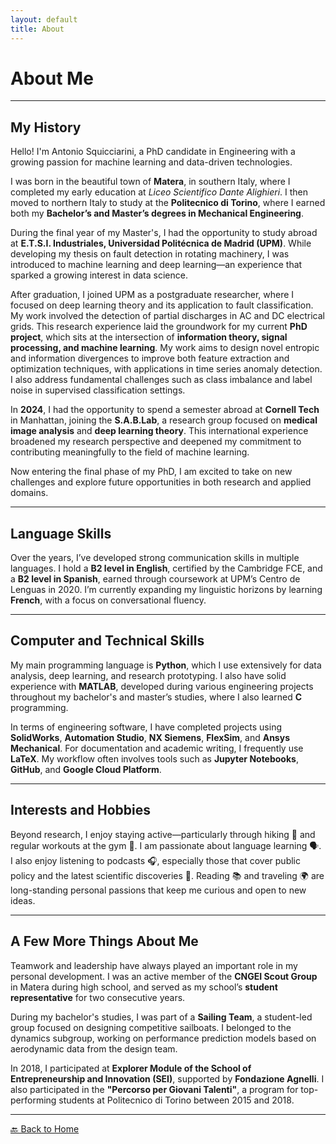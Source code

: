 ```yaml
---
layout: default
title: About
---
```


# About Me

---

## My History

Hello! I'm Antonio Squicciarini, a PhD candidate in Engineering with a growing passion for machine learning and data-driven technologies.

I was born in the beautiful town of **Matera**, in southern Italy, where I completed my early education at *Liceo Scientifico Dante Alighieri*. I then moved to northern Italy to study at the **Politecnico di Torino**, where I earned both my **Bachelor’s and Master’s degrees in Mechanical Engineering**.

During the final year of my Master's, I had the opportunity to study abroad at **E.T.S.I. Industriales, Universidad Politécnica de Madrid (UPM)**. While developing my thesis on fault detection in rotating machinery, I was introduced to machine learning and deep learning—an experience that sparked a growing interest in data science.

After graduation, I joined UPM as a postgraduate researcher, where I focused on deep learning theory and its application to fault classification. My work involved the detection of partial discharges in AC and DC electrical grids. This research experience laid the groundwork for my current **PhD project**, which sits at the intersection of **information theory, signal processing, and machine learning**. My work aims to design novel entropic and information divergences to improve both feature extraction and optimization techniques, with applications in time series anomaly detection. I also address fundamental challenges such as class imbalance and label noise in supervised classification settings.

In **2024**, I had the opportunity to spend a semester abroad at **Cornell Tech** in Manhattan, joining the **S.A.B.Lab**, a research group focused on **medical image analysis** and **deep learning theory**. This international experience broadened my research perspective and deepened my commitment to contributing meaningfully to the field of machine learning.

Now entering the final phase of my PhD, I am excited to take on new challenges and explore future opportunities in both research and applied domains.

---

## Language Skills

Over the years, I’ve developed strong communication skills in multiple languages. I hold a **B2 level in English**, certified by the Cambridge FCE, and a **B2 level in Spanish**, earned through coursework at UPM’s Centro de Lenguas in 2020. I’m currently expanding my linguistic horizons by learning **French**, with a focus on conversational fluency.

---

## Computer and Technical Skills

My main programming language is **Python**, which I use extensively for data analysis, deep learning, and research prototyping. I also have solid experience with **MATLAB**, developed during various engineering projects throughout my bachelor's and master’s studies, where I also learned **C** programming.

In terms of engineering software, I have completed projects using **SolidWorks**, **Automation Studio**, **NX Siemens**, **FlexSim**, and **Ansys Mechanical**. For documentation and academic writing, I frequently use **LaTeX**. My workflow often involves tools such as **Jupyter Notebooks**, **GitHub**, and **Google Cloud Platform**.

---

## Interests and Hobbies

Beyond research, I enjoy staying active—particularly through hiking 🥾 and regular workouts at the gym 💪. I am passionate about language learning 🗣️. I also enjoy listening to podcasts 🎧, especially those that cover public policy and the latest scientific discoveries 🔬. Reading 📚 and traveling 🌍 are long-standing personal passions that keep me curious and open to new ideas.

---

## A Few More Things About Me

Teamwork and leadership have always played an important role in my personal development. I was an active member of the **CNGEI Scout Group** in Matera during high school, and served as my school’s **student representative** for two consecutive years.

During my bachelor's studies, I was part of a **Sailing Team**, a student-led group focused on designing competitive sailboats. I belonged to the dynamics subgroup, working on performance prediction models based on aerodynamic data from the design team.

In 2018, I participated at **Explorer Module of the School of Entrepreneurship and Innovation (SEI)**, supported by **Fondazione Agnelli**. I also participated in the **"Percorso per Giovani Talenti"**, a program for top-performing students at Politecnico di Torino between 2015 and 2018.

---

[🔙 Back to Home](./)
